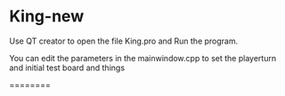 King-new
========

Use QT creator to open the file King.pro and Run the program.

You can edit the parameters in the mainwindow.cpp to set the playerturn and initial test board and things

========
